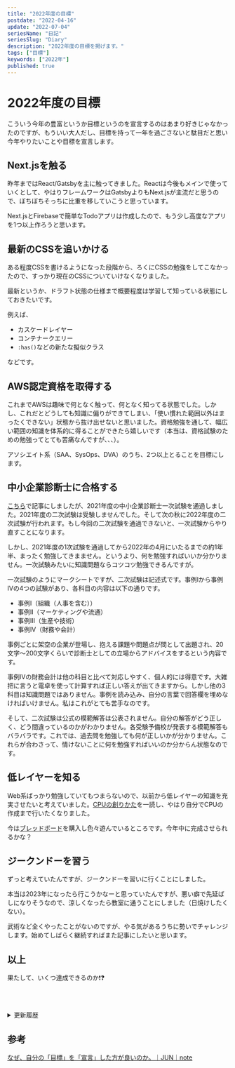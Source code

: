 ```yaml
---
title: "2022年度の目標"
postdate: "2022-04-16"
update: "2022-07-04"
seriesName: "日記"
seriesSlug: "Diary"
description: "2022年度の目標を掲げます。"
tags: ["目標"]
keywords: ["2022年"]
published: true
---
```


# 2022年度の目標

こういう今年の豊富というか目標というのを宣言するのはあまり好きじゃなかったのですが、もういい大人だし、目標を持って一年を過ごさないと駄目だと思い今年やりたいことや目標を宣言します。

## Next.jsを触る

昨年まではReact/Gatsbyを主に触ってきました。Reactは今後もメインで使っていくとして、やはりフレームワークはGatsbyよりもNext.jsが主流だと思うので、ぼちぼちそっちに比重を移していこうと思っています。

Next.jsとFirebaseで簡単なTodoアプリは作成したので、もう少し高度なアプリを1つ以上作ろうと思います。

## 最新のCSSを追いかける

ある程度CSSを書けるようになった段階から、ろくにCSSの勉強をしてこなかったので、すっかり現在のCSSについていけなくなりました。

最新というか、ドラフト状態の仕様まで概要程度は学習して知っている状態にしておきたいです。

例えば、

- カスケードレイヤー
- コンテナークエリー
- `:has()`などの新たな擬似クラス

などです。

## AWS認定資格を取得する

これまでAWSは趣味で何となく触って、何となく知ってる状態でした。しかし、これだとどうしても知識に偏りができてしまい、「使い慣れた範囲以外はまったくできない」状態から抜け出せないと思いました。資格勉強を通して、幅広い範囲の知識を体系的に得ることができたら嬉しいです（本当は、資格試験のための勉強ってとても苦痛なんですが、、、）。

アソシエイト系（SAA、SysOps、DVA）のうち、2つ以上とることを目標にします。

## 中小企業診断士に合格する

[こちら](/Diary/03/)で記事にしましたが、2021年度の中小企業診断士一次試験を通過しました。2021年度の二次試験は受験しませんでした。そして次の秋に2022年度の二次試験が行われます。もし今回の二次試験を通過できないと、一次試験からやり直すことになります。

しかし、2021年度の1次試験を通過してから2022年の4月にいたるまでの約1年半、まったく勉強してきまません。というより、何を勉強すればいいか分かりません。一次試験みたいに知識問題ならコツコツ勉強できるんですが。

一次試験のようにマークシートですが、二次試験は記述式です。事例Ⅰから事例Ⅳの4つの試験があり、各科目の内容は以下の通りです。

- 事例Ⅰ（組織（人事を含む））
- 事例Ⅱ（マーケティングや流通）
- 事例Ⅲ（生産や技術）
- 事例Ⅳ（財務や会計）

事例ごとに架空の企業が登場し、抱える課題や問題点が問として出題され、20文字～200文字くらいで診断士としての立場からアドバイスをするという内容です。

事例Ⅳの財務会計は他の科目と比べて対応しやすく、個人的には得意です。大雑把に言うと電卓を使って計算すれば正しい答えが出てきますから。しかし他の3科目は知識問題ではありません。事例を読み込み、自分の言葉で回答欄を埋めなければいけません。私はこれがとても苦手なのです。

そして、二次試験は公式の模範解答は公表されません。自分の解答がどう正しく、どう間違っているのかがわかりません。各受験予備校が発表する模範解答もバラバラです。これでは、過去問を勉強しても何が正しいかが分かりません。これらが合わさって、情けないことに何を勉強すればいいのか分からん状態なのです。

## 低レイヤーを知る

Web系ばっかり勉強していてもつまらないので、以前から低レイヤーの知識を充実させたいと考えていました。[CPUの創りかた](https://www.amazon.co.jp/CPU%E3%81%AE%E5%89%B5%E3%82%8A%E3%81%8B%E3%81%9F-%E6%B8%A1%E6%B3%A2-%E9%83%81/dp/4839909865)を一読し、やはり自分でCPUの作成まで行いたくなりました。

今は[ブレッドボード](https://www.youtube.com/watch?v=GxZoFdHVSXs)を購入し色々遊んでいるところです。今年中に完成させられるかな？

## ジークンドーを習う

ずっと考えていたんですが、ジークンドーを習いに行くことにしました。

本当は2023年になったら行こうかなーと思っていたんですが、悪い癖で先延ばしになりそうなので、涼しくなったら教室に通うことにしました（日焼けしたくない）。

武術など全くやったことがないのですが、やる気があるうちに勢いでチャレンジします。始めてしばらく継続すればまた記事にしたいと思います。

## 以上

果たして、いくつ達成できるのか❗️❓

<details style="margin-top: 60px" class="history">
<summary>更新履歴</summary>

<ul class="history-list">
  <li>2022年7月04日 : 「ジークンドーを習う」を追加。</li>
</details>

## 参考

[なぜ、自分の「目標」を「宣言」した方が良いのか。｜JUN｜note](https://note.com/hanex/n/n511ead415d86)
